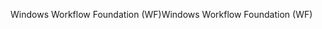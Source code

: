 <span data-ttu-id="5e334-101">Windows Workflow Foundation (WF)</span><span class="sxs-lookup"><span data-stu-id="5e334-101">Windows Workflow Foundation (WF)</span></span>